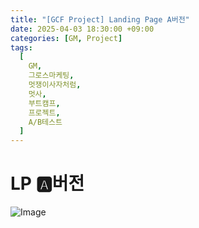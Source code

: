```yaml
---
title: "[GCF Project] Landing Page A버전"
date: 2025-04-03 18:30:00 +09:00
categories: [GM, Project]
tags:
  [
    GM,
    그로스마케팅,
    멋쟁이사자처럼,
    멋사,
    부트캠프,
    프로젝트,
    A/B테스트
  ]
---
```


# **LP 🅰️버전**

![Image](https://Zihyeoni.github.io/assets/img/project-LPa.png)